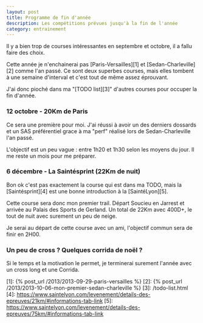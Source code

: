 ```yaml
---
layout: post
title: Programme de fin d'année
description: Les compétitions prévues jusqu'à la fin de l'année
category: entrainement
---
```


Il y a bien trop de courses intéressantes en septembre et octobre, il a fallu
faire des choix.

Cette année je n'enchainerai pas [Paris-Versailles][1] et [Sedan-Charleville][2]
comme l'an passé. Ce sont deux superbes courses, mais elles tombent à
une semaine d'interval et c'est tout de même assez éprouvant.

J'ai donc pioché dans ma "[TODO list][3]" d'autres courses pour occuper la
fin d'année.

### 12 octobre - 20Km de Paris

Ce sera une première pour moi. J'ai réussi à avoir un des derniers dossards
et un SAS préférentiel grace à ma "perf" réalisé lors de Sedan-Charleville
l'an passé.

L'objectif est un peu vague : entre 1h20 et 1h30 selon les moyens du jour.
Il me reste un mois pour me préparer.

### 6 décembre - La Saintésprint (22Km de nuit)

Bon ok c'est pas exactement la course qui est dans ma TODO, mais
la [Saintésprint][4] est une bonne introduction à la [SaintéLyon][5].

Cette course sera donc mon premier trail. Départ Soucieu en Jarrest et
arrivée au Palais des Sports de Gerland. Un total de 22Km avec 400D+, le tout
de nuit avec surement un peu de neige.

Je serai au départ de cette course avec un ami, l'objectif commun sera
de finir en 2H00.

### Un peu de cross ? Quelques corrida de noël ?

Si le temps et la motivation le permet, je terminerai surement l'année avec
un cross long et une Corrida.

[1]: {% post_url /2013/2013-09-29-paris-versailles %}
[2]: {% post_url /2013/2013-10-06-mon-premier-sedan-charleville %}
[3]: /todo-list.html
[4]: https://www.saintelyon.com/levenement/details-des-epreuves/21km/#informations-tab-link
[5]: https://www.saintelyon.com/levenement/details-des-epreuves/75km/#informations-tab-link
